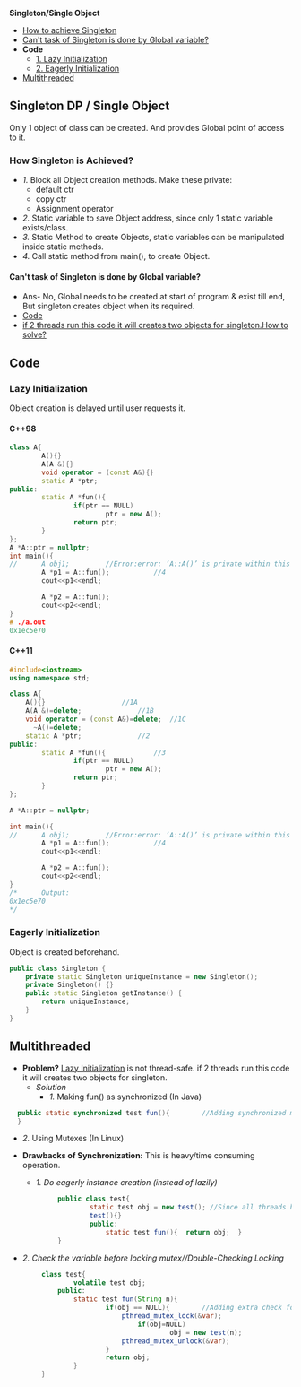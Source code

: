**Singleton/Single Object**
- [How to achieve Singleton](#how)
- [Can't task of Singleton is done by Global variable?](#c)
- **Code**
  - [1. Lazy Initialization](#laz)
  - [2. Eagerly Initialization](#eag)
- [Multithreaded](#mul)

## Singleton DP / Single Object
Only 1 object of class can be created. And provides Global point of access to it.

<a name=how></a>
### How Singleton is Achieved?
- *1.* Block all Object creation methods. Make these private:
  - default ctr
  - copy ctr
  - Assignment operator
- *2.* Static variable to save Object address, since only 1 static variable exists/class.
- *3.* Static Method to create Objects, static variables can be manipulated inside static methods.
- *4.* Call static method from main(), to create Object.

<a name=c></a>
#### Can't task of Singleton is done by Global variable?
- Ans- No, Global needs to be created at start of program & exist till end, But singleton creates object when its required.
- [Code](Code)
- [if 2 threads run this code it will creates two objects for singleton.How to solve?](MultiThreaded_Singleton)

## Code
<a name=laz></a>
### Lazy Initialization
Object creation is delayed until user requests it.
#### C++98
```cpp
class A{
        A(){}
        A(A &){}
        void operator = (const A&){}
        static A *ptr;
public:
        static A *fun(){
                if(ptr == NULL)
                        ptr = new A();
                return ptr;
        }
};
A *A::ptr = nullptr;
int main(){
//      A obj1;         //Error:error: ‘A::A()’ is private within this context
        A *p1 = A::fun();			//4
        cout<<p1<<endl;

        A *p2 = A::fun();
        cout<<p2<<endl;
}
# ./a.out
0x1ec5e70
```
#### C++11
```cpp
#include<iostream>
using namespace std;

class A{
    A(){}					//1A
    A(A &)=delete;				//1B
    void operator = (const A&)=delete;	//1C
	  ~A()=delete;
    static A *ptr;				//2
public:
        static A *fun(){			//3
                if(ptr == NULL)
                        ptr = new A();
                return ptr;
        }
};

A *A::ptr = nullptr;

int main(){
//      A obj1;         //Error:error: ‘A::A()’ is private within this context
        A *p1 = A::fun();			//4
        cout<<p1<<endl;

        A *p2 = A::fun();
        cout<<p2<<endl;
}
/*      Output:
0x1ec5e70
*/
```

<a name=eag></a>
### Eagerly Initialization
Object is created beforehand.
```cpp
public class Singleton {
	private static Singleton uniqueInstance = new Singleton();
	private Singleton() {}
	public static Singleton getInstance() {
		return uniqueInstance;
	}
}
```

<a name=mul></a>
## Multithreaded
- **Problem?** [Lazy Initialization](#laz) is not thread-safe. if 2 threads run this code it will creates two objects for singleton.
  - *Solution*
    - *1.* Making fun() as synchronized (In Java)
```java
  public static synchronized test fun(){        //Adding synchronized makes every thread to wait for its turn.    
  }
```
  - *2.* Using Mutexes (In Linux)
    
- **Drawbacks of Synchronization:** This is heavy/time consuming operation.
  - *1. Do eagerly instance creation (instead of lazily)*
```java
            public class test{
                    static test obj = new test(); //Since all threads have same DS. so there will be only 1 copy of obj.
                    test(){}
                    public:
                        static test fun(){  return obj;  }
            }
```
  - *2. Check the variable before locking mutex//Double-Checking Locking*
```java
        class test{
                volatile test obj;
            public:
                static test fun(String n){
                        if(obj == NULL){        //Adding extra check for Object reduces overhead significantly.
                            pthread_mutex_lock(&var);
                                if(obj=NULL)
                                        obj = new test(n);
                            pthread_mutex_unlock(&var);
                        }
                        return obj;    
                }
        }
```
